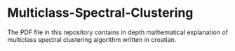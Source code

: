 # Multiclass-Spectral-Clustering
The PDF file in this repository contains in depth mathematical explanation of multiclass spectral clustering algorithm written in croatian.
